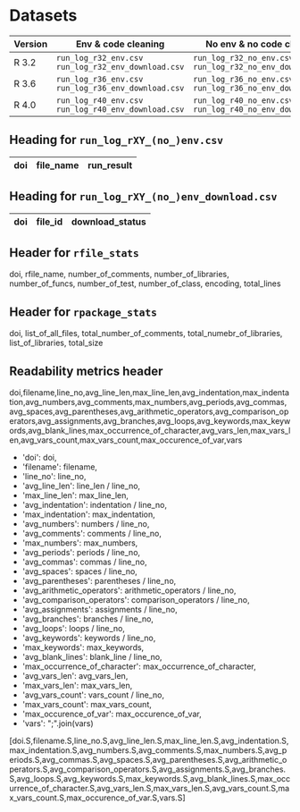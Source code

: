 # Datasets

| Version | Env & code cleaning                                  | No env & no code cleaning                                  |
|---------|------------------------------------------------------|------------------------------------------------------------|
| R 3.2   | `run_log_r32_env.csv` `run_log_r32_env_download.csv` | `run_log_r32_no_env.csv` `run_log_r32_no_env_download.csv` |
| R 3.6   | `run_log_r36_env.csv` `run_log_r36_env_download.csv` | `run_log_r36_no_env.csv` `run_log_r36_no_env_download.csv` |
| R 4.0   | `run_log_r40_env.csv` `run_log_r40_env_download.csv` | `run_log_r40_no_env.csv` `run_log_r40_no_env_download.csv` |


## Heading for `run_log_rXY_(no_)env.csv`

| doi | file_name | run_result |
|-----|-----------|------------|


## Heading for `run_log_rXY_(no_)env_download.csv`

| doi | file_id | download_status |
|-----|---------|-----------------|

## Header for `rfile_stats`

doi, rfile_name, number_of_comments, number_of_libraries, number_of_funcs, number_of_test, number_of_class, encoding, total_lines

## Header for `rpackage_stats`

doi, list_of_all_files, total_number_of_comments, total_numebr_of_libraries, list_of_libraries, total_size

## Readability metrics header

doi,filename,line_no,avg_line_len,max_line_len,avg_indentation,max_indentation,avg_numbers,avg_comments,max_numbers,avg_periods,avg_commas,avg_spaces,avg_parentheses,avg_arithmetic_operators,avg_comparison_operators,avg_assignments,avg_branches,avg_loops,avg_keywords,max_keywords,avg_blank_lines,max_occurrence_of_character,avg_vars_len,max_vars_len,avg_vars_count,max_vars_count,max_occurence_of_var,vars

-  'doi': doi,
-  'filename': filename,
-  'line_no': line_no,
-  'avg_line_len': line_len / line_no,
-  'max_line_len': max_line_len,
-  'avg_indentation': indentation / line_no,
-  'max_indentation': max_indentation,
-  'avg_numbers': numbers / line_no,
-  'avg_comments': comments / line_no,
-  'max_numbers': max_numbers,
-  'avg_periods': periods / line_no,
-  'avg_commas': commas / line_no,
-  'avg_spaces': spaces / line_no,
-  'avg_parentheses': parentheses / line_no,
-  'avg_arithmetic_operators': arithmetic_operators / line_no,
-  'avg_comparison_operators': comparison_operators / line_no,
-  'avg_assignments': assignments / line_no,
-  'avg_branches': branches / line_no,
-  'avg_loops': loops / line_no,
-  'avg_keywords': keywords / line_no,
-  'max_keywords': max_keywords,
-  'avg_blank_lines': blank_line / line_no,
-  'max_occurrence_of_character': max_occurrence_of_character,
-  'avg_vars_len': avg_vars_len,
-  'max_vars_len': max_vars_len,
-  'avg_vars_count': vars_count / line_no,
-  'max_vars_count': max_vars_count,
-  'max_occurence_of_var': max_occurence_of_var,
-  'vars': ";".join(vars)


[doi.S,filename.S,line_no.S,avg_line_len.S,max_line_len.S,avg_indentation.S,max_indentation.S,avg_numbers.S,avg_comments.S,max_numbers.S,avg_periods.S,avg_commas.S,avg_spaces.S,avg_parentheses.S,avg_arithmetic_operators.S,avg_comparison_operators.S,avg_assignments.S,avg_branches.S,avg_loops.S,avg_keywords.S,max_keywords.S,avg_blank_lines.S,max_occurrence_of_character.S,avg_vars_len.S,max_vars_len.S,avg_vars_count.S,max_vars_count.S,max_occurence_of_var.S,vars.S]
